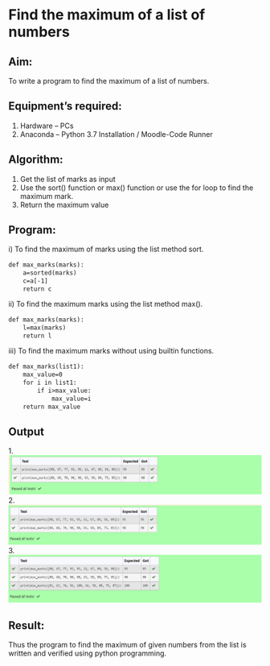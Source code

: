 # Find the maximum of a list of numbers
## Aim:
To write a program to find the maximum of a list of numbers.
## Equipment’s required:
1.	Hardware – PCs
2.	Anaconda – Python 3.7 Installation / Moodle-Code Runner
## Algorithm:
1.	Get the list of marks as input
2.	Use the sort() function or max() function or use the for loop to find the maximum mark.
3.	Return the maximum value
## Program:

i) To find the maximum of marks using the list method sort.
``` 
def max_marks(marks):
    a=sorted(marks)
    c=a[-1]
    return c
```

ii)	To find the maximum marks using the list method max().
```
def max_marks(marks):
    l=max(marks)
    return l
```
iii) To find the maximum marks without using builtin functions.
```
def max_marks(list1):
    max_value=0
    for i in list1:
        if i>max_value:
            max_value=i
    return max_value
```
## Output
1.![output](cr1.jpg)
2.![result](cr2.jpg)
3.![Outlook](cr3.jpg)

## Result:
Thus the program to find the maximum of given numbers from the list is written and verified using python programming.